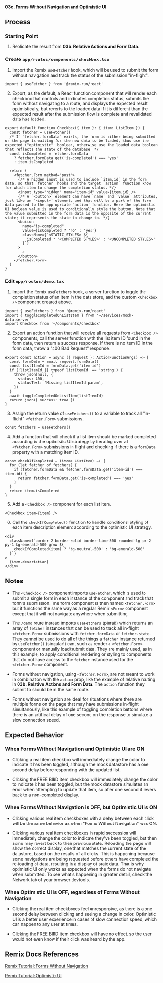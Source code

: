 #### 03c. Forms Without Navigation and Optimistic UI

## Process

### Starting Point

1. Replicate the result from **03b. Relative Actions and Form Data**.

### Create `app/routes/components/checkbox.tsx`

1. Import the Remix `useFetcher` hook, which will be used to submit the form without navigation and track the status of the submission "in-flight".

```tsx
import { useFetcher } from '@remix-run/react'
```

2. Export, as the default, a React function component that will render each checkbox that controls and indicates completion status, submits the form without navigating to a route, and displays the expected result optimistically, but reverts to the loaded data if it is different than the expected result after the submission flow is complete and revalidated data has loaded.

```tsx
export default function Checkbox({ item }: { item: ListItem }) {
  const fetcher = useFetcher()
  /* If `fetcher.formData` exists, the form is either being submitted or the page is waiting for the new data to be loaded, thus use the expected ("optimistic") boolean, otherwise use the loaded data boolean that reflects the state of the database. */
  const isCompleted = fetcher.formData
    ? fetcher.formData.get('is-completed') === 'yes'
    : item.isCompleted

  return (
    <fetcher.Form method="post">
      {/* A hidden input is used to include `item.id` in the form data, so that `fetcher` hooks and the target `action` function know for which item to change the completion status. */}
      <input type="hidden" name="item-id" value={item.id} />
      {/* A `<button>` element can have `name` and `value` attributes, just like an `<input>` element, and that will be a part of the form data passed to the appropriate `action` function. Here the optimistic UI boolean value is used to conditionally style the button. Note that the value submitted in the form data is the opposite of the current state; it represents the state to change to. */}
      <button
        name="is-completed"
        value={isCompleted ? 'no' : 'yes'}
        className={`<STATIC_STYLES> ${
          isCompleted ? '<COMPLETED_STYLES>' : '<UNCOMPLETED_STYLES>'
        }`}
      >
        ✓
      </button>
    </fetcher.Form>
  )
}
```

### Edit `app/routes/demo.tsx`

1. Import the Remix `useFetchers` hook, a server function to toggle the completion status of an item in the data store, and the custom `<Checkbox />` component created above.

```tsx
import { useFetchers } from '@remix-run/react'
import { toggleCompletedOnListItem } from '~/services/mock-data.server'
import Checkbox from '~/components/checkbox'
```

2. Export an action function that will receive all requests from `<Checkbox />` components, call the server function with the list item ID found in the form data, then return a success response. If there is no item ID in the form data, throw a "400 Bad Request" response.

```tsx
export const action = async ({ request }: ActionFunctionArgs) => {
  const formData = await request.formData()
  const listItemId = formData.get('item-id')
  if (!listItemId || typeof listItemId !== 'string') {
    throw json(null, {
      status: 400,
      statusText: 'Missing listItemId param',
    })
  }
  await toggleCompletedOnListItem(listItemId)
  return json({ success: true })
}
```

3. Assign the return value of `useFetchers()` to a variable to track all "in-flight" `<fetcher.Form>` submissions.

```tsx
const fetchers = useFetchers()
```

4. Add a function that will check if a list item should be marked completed according to the optimistic UI strategy by iterating over all `<fetcher.Form>` submissions in flight and checking if there is a `formData` property with a matching item ID.

```tsx
const checkIfCompleted = (item: ListItem) => {
  for (let fetcher of fetchers) {
    if (fetcher.formData && fetcher.formData.get('item-id') === item.id) {
      return fetcher.formData.get('is-completed') === 'yes'
    }
  }
  return item.isCompleted
}
```

5. Add a `<Checkbox />` component for each list item.

```tsx
<Checkbox item={item} />
```

6. Call the `checkIfCompleted()` function to handle conditional styling of each item description element according to the optimistic UI strategy.

```tsx
<div
  className={`border-2 border-solid border-lime-500 rounded-lg px-2 py-1 bg-emerald-500 grow ${
    checkIfCompleted(item) ? 'bg-neutral-500' : 'bg-emerald-500'
  }`}
>
  {item.description}
</div>
```

## Notes

- The `<Checkbox />` component imports `useFetcher`, which is used to submit a single form in each instance of the component and track that form's submission. The form component is then named `<fetcher.Form>` but it functions the same way as a regular Remix `<Form>` component except that it will not navigate anywhere when submitting.

- The `/demo` route instead imports `useFetchers` (plural!) which returns an array of `fetcher` instances that can be used to track all in-flight `<fetcher.Form>` submissions with `fetcher.formData` or `fetcher.state`. They cannot be used to do all of the things a `fetcher` instance returned by `useFetcher()` (singular!) can, such as render a `<fetcher.Form>` component or manually load/submit data. They are mainly used, as in this example, to apply conditional rendering or styling to components that do not have access to the `fetcher` instance used for the `<fetcher.Form>` component.

- Forms without navigation, using `<fetcher.Form>`, are not meant to work in combination with the `action` prop, like the example of relative routing in **03b. Relative Actions and Form Data**. The `action` function they submit to should be in the same route.

- Forms without navigation are ideal for situations where there are multiple forms on the page that may have submissions in-flight simultanously, like this example of toggling completion buttons where there is an artifical delay of one second on the response to simulate a slow connection speed.

## Expected Behavior

### When Forms Without Navigation and Optimistic UI are ON

- Clicking a real item checkbox will immediately change the color to indicate it has been toggled, although the mock datastore has a one second delay before responding with the updated list.

- Clicking the FREE BIRD item checkbox will immediately change the color to indicate it has been toggled, but the mock datastore simulates an error when attempting to update that item, so after one second it revers back to a non-completed display.

### When Forms Without Navigation is OFF, but Optimistic UI is ON

- Clicking various real item checkboxes with a delay between each click will be the same behavior as when "Forms Without Navigation" was ON.

- Clicking various real item checkboxes in rapid succession will immediately change the color to indicate they've been toggled, but then some may revert back to their previous state. Reloading the page will show the correct display, one that matches the current state of the datastore, based on the results of all clicks. This is happening because some navigations are being requested before others have completed the re-loading of data, resulting in a display of stale data. That is why optimistic UI only works as expected when the forms do not navigate when submitted. To see what's happening in greater detail, check the Network tab of your browser devtools.

### When Optimistic UI is OFF, regardless of Forms WIthout Navigation

- Clicking the real item checkboxes feel unresponsive, as there is a one second delay between clicking and seeing a change in color. Optimistic UI is a better user experience in cases of slow connection speed, which can happen to any user at times.

- Clicking the FREE BIRD item checkbox will have no effect, so the user would not even know if their click was heard by the app.

## Remix Docs References

[Remix Tutorial: Forms Without Navigation](https://remix.run/docs/en/main/start/tutorial#forms-without-navigation)

[Remix Tutorial: Optimistic UI](https://remix.run/docs/en/main/start/tutorial#optimistic-ui)
